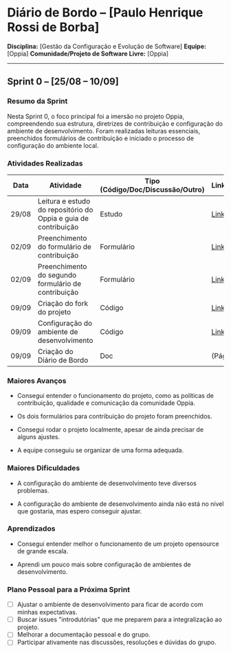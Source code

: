 # Diário de Bordo – \[Paulo Henrique Rossi de Borba]

**Disciplina:** \[Gestão da Configuração e Evolução de Software]
**Equipe:** \[Oppia]
**Comunidade/Projeto de Software Livre:** \[Oppia]

---

## Sprint 0 – \[25/08 – 10/09]

### Resumo da Sprint

Nesta Sprint 0, o foco principal foi a imersão no projeto Oppia, compreendendo sua estrutura, diretrizes de contribuição e configuração do ambiente de desenvolvimento. Foram realizadas leituras essenciais, preenchidos formulários de contribuição e iniciado o processo de configuração do ambiente local.

### Atividades Realizadas

| Data  | Atividade | Tipo (Código/Doc/Discussão/Outro) | Link/Referência | Status |
| ----- | --------- | --------------------------------- | --------------- | ------ |
| 29/08 | Leitura e estudo do repositório do Oppia e guia de contribuição | Estudo                            | [Link](https://github.com/oppia/oppia/wiki/Overview-of-the-Oppia-codebase) | Concluído |
| 02/09 | Preenchimento do formulário de contribuição | Formulário |  [Link](https://docs.google.com/forms/d/e/1FAIpQLSfoFLKT4BlNH2937mSMJATVaWq-yBSrq8p3jjrPwcMw3gaGcg/viewform?c=0&w=1) | Concluído |
| 02/09 | Preenchimento do segundo formulário de contribuição | Formulário |  [Link](https://docs.google.com/forms/d/e/1FAIpQLSfiOd5WQp--PlbKAPmPLF14m0Ix2nTPwth9nb_48AHDv9fauw/viewform) | Concluído |
| 09/09 | Criação do fork do projeto | Código | [Link](https://github.com/paulohborba/oppia) | Concluído |
| 09/09 | Configuração do ambiente de desenvolvimento | Código | [Link](https://github.com/oppia/oppia/wiki/Installing-Oppia-%28Linux%3B-Python-3%29)   | Concluído |
| 09/09 | Criação do Diário de Bordo | Doc | (Página atual) | Concluído |

### Maiores Avanços

* Consegui entender o funcionamento do projeto, como as políticas de contribuição, qualidade e comunicação da comunidade Oppia.

* Os dois formulários para contribuição do projeto foram preenchidos.

* Consegui rodar o projeto localmente, apesar de ainda precisar de alguns ajustes.

* A equipe conseguiu se organizar de uma forma adequada.

### Maiores Dificuldades

* A configuração do ambiente de desenvolvimento teve diversos problemas.

* A configuração do ambiente de desenvolvimento ainda não está no nível que gostaria, mas espero conseguir ajustar.


### Aprendizados

* Consegui entender melhor o funcionamento de um projeto opensource de grande escala.

* Aprendi um pouco mais sobre configuração de ambientes de desenvolvimento.

### Plano Pessoal para a Próxima Sprint

* [ ] Ajustar o ambiente de desenvolvimento para ficar de acordo com minhas expectativas.
* [ ] Buscar issues "introdutórias" que me preparem para a integralização ao projeto.
* [ ] Melhorar a documentação pessoal e do grupo.
* [ ] Participar ativamente nas discussões, resoluções e dúvidas do grupo.
